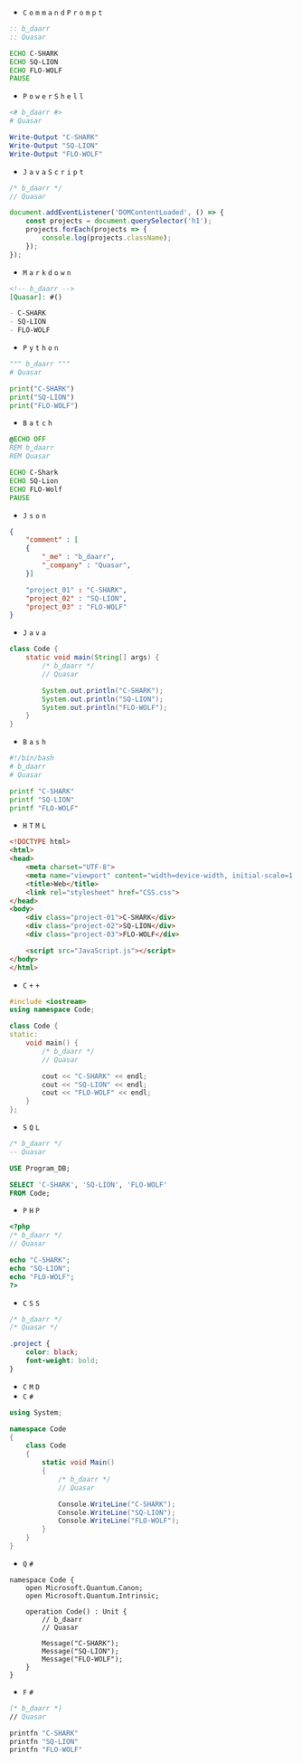 - `C` `o` `m` `m` `a` `n` `d` `P` `r` `o` `m` `p` `t`
```cmd
:: b‿daarr
:: Quasar

ECHO C-SHARK
ECHO SQ-LION
ECHO FLO-WOLF
PAUSE
```
- `P` `o` `w` `e` `r` `S` `h` `e` `l` `l`
```ps1
<# b‿daarr #>
# Quasar

Write-Output "C-SHARK"
Write-Output "SQ-LION"
Write-Output "FLO-WOLF"
```
- `J` `a` `v` `a` `S` `c` `r` `i` `p` `t`
```js
/* b‿daarr */
// Quasar

document.addEventListener('DOMContentLoaded', () => {
    const projects = document.querySelector('h1');
    projects.forEach(projects => {
        console.log(projects.className);
    });
});
```
- `M` `a` `r` `k` `d` `o` `w` `n`
```md
<!-- b‿daarr -->
[Quasar]: #()

- C-SHARK
- SQ-LION
- FLO-WOLF
```
- `P` `y` `t` `h` `o` `n`
```py
""" b‿daarr """
# Quasar

print("C-SHARK")
print("SQ-LION")
print("FLO-WOLF")
```
- `B` `a` `t` `c` `h`
```bat
@ECHO OFF
REM b‿daarr
REM Quasar

ECHO C-Shark
ECHO SQ-Lion
ECHO FLO-Wolf
PAUSE
```
- `J` `s` `o` `n`
```json
{
    "comment" : [
    {
        "_me" : "b‿daarr",
        "_company" : "Quasar",
    }]

    "project_01" : "C-SHARK",
    "project_02" : "SQ-LION",
    "project_03" : "FLO-WOLF"
}
```
- `J` `a` `v` `a`
```java
class Code {
    static void main(String[] args) {
        /* b‿daarr */
        // Quasar

        System.out.println("C-SHARK");
        System.out.println("SQ-LION");
        System.out.println("FLO-WOLF");
    }
}
```
- `B` `a` `s` `h`
```sh
#!/bin/bash
# b‿daarr
# Quasar

printf "C-SHARK"
printf "SQ-LION"
printf "FLO-WOLF"
```
- `H` `T` `M` `L`
```html
<!DOCTYPE html>
<html>
<head>
    <meta charset="UTF-8">
    <meta name="viewport" content="width=device-width, initial-scale=1.0">
    <title>Web</title>
    <link rel="stylesheet" href="CSS.css">
</head>
<body>
    <div class="project-01">C-SHARK</div>
    <div class="project-02">SQ-LION</div>
    <div class="project-03">FLO-WOLF</div>

    <script src="JavaScript.js"></script>
</body>
</html>
```
- `C` `+` `+`
```cpp
#include <iostream>
using namespace Code;

class Code {
static:
    void main() {
        /* b‿daarr */
        // Quasar

        cout << "C-SHARK" << endl;
        cout << "SQ-LION" << endl;
        cout << "FLO-WOLF" << endl;
    }
};
```
- `S` `Q` `L`
```sql
/* b‿daarr */
-- Quasar

USE Program_DB;

SELECT 'C-SHARK', 'SQ-LION', 'FLO-WOLF'
FROM Code;
```
- `P` `H` `P`
```php
<?php
/* b‿daarr */
// Quasar

echo "C-SHARK";
echo "SQ-LION";
echo "FLO-WOLF";
?>
```
- `C` `S` `S`
```css
/* b‿daarr */
/* Quasar */

.project {
    color: black;
    font-weight: bold;
}
```
- `C` `M` `D`
- `C` `#`
```cs
using System;

namespace Code
{
    class Code
    {
        static void Main()
        {
            /* b‿daarr */
            // Quasar

            Console.WriteLine("C-SHARK");
            Console.WriteLine("SQ-LION");
            Console.WriteLine("FLO-WOLF");
        }
    }
}
```
- `Q` `#`
```qs
namespace Code {
    open Microsoft.Quantum.Canon;
    open Microsoft.Quantum.Intrinsic;

    operation Code() : Unit {
        // b‿daarr
        // Quasar

        Message("C-SHARK");
        Message("SQ-LION");
        Message("FLO-WOLF");
    }
}
```
- `F` `#`
```fs
(* b‿daarr *)
// Quasar 

printfn "C-SHARK"
printfn "SQ-LION"
printfn "FLO-WOLF"
```
